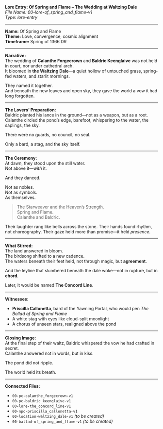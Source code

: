 **Lore Entry: Of Spring and Flame – The Wedding at Waltzing Dale**  
*File Name: 00-lore-of_spring_and_flame-v1*  
*Type: lore-entry*

---

**Name:** Of Spring and Flame  
**Theme:** Love, convergence, cosmic alignment  
**Timeframe:** Spring of 1366 DR

---

**Narrative:**  
The wedding of **Calanthe Forgecrown** and **Baldric Keenglaive** was not held in court, nor under cathedral arch.  
It bloomed in **the Waltzing Dale**—a quiet hollow of untouched grass, spring-fed waters, and starlit mornings.

They named it together.  
And beneath the new leaves and open sky, they gave the world a vow it had long forgotten.

---

**The Lovers’ Preparation:**  
Baldric planted his lance in the ground—not as a weapon, but as a root.  
Calanthe circled the pond’s edge, barefoot, whispering to the water, the saplings, the sky.

There were no guards, no council, no seal.

Only a bard, a stag, and the sky itself.

---

**The Ceremony:**  
At dawn, they stood upon the still water.  
Not above it—*with* it.

And they danced.

Not as nobles.  
Not as symbols.  
As themselves.

> The Starweaver and the Heaven’s Strength.  
> Spring and Flame.  
> Calanthe and Baldric.

Their laughter rang like bells across the stone. Their hands found rhythm, not choreography. Their gaze held more than promise—it held *presence*.

---

**What Stirred:**  
The land answered in bloom.  
The birdsong shifted to a new cadence.  
The waters beneath their feet held, not through magic, but **agreement**.

And the leyline that slumbered beneath the dale woke—not in rupture, but in **chord**.

Later, it would be named **The Concord Line**.

---

**Witnesses:**  
- **Priscilla Callonetta**, bard of the Yawning Portal, who would pen *The Ballad of Spring and Flame*  
- A white stag with eyes like cloud-split moonlight  
- A chorus of unseen stars, realigned above the pond

---

**Closing Image:**  
At the final step of their waltz, Baldric whispered the vow he had crafted in secret.  
Calanthe answered not in words, but in kiss.

The pond did not ripple.

The world held its breath.

---

**Connected Files:**  
- `00-pc-calanthe_forgecrown-v1`  
- `00-pc-baldric_keenglaive-v1`  
- `00-lore-the_concord_line-v1`  
- `00-npc-priscilla_callonetta-v1`  
- `00-location-waltzing_dale-v1` *(to be created)*  
- `00-ballad-of_spring_and_flame-v1` *(to be created)*
